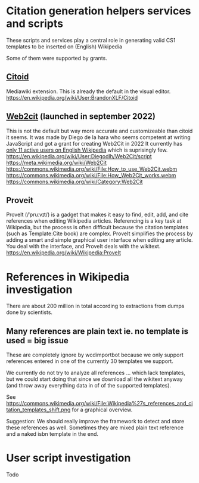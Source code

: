 # Citation generation helpers services and scripts
These scripts and services play a central role in 
generating valid CS1 templates to be inserted on (English) Wikipedia 

Some of them were supported by grants.

## [Citoid](https://www.wikidata.org/wiki/Q21679984)
Mediawiki extension. This is already the default in the visual editor.
https://en.wikipedia.org/wiki/User:BrandonXLF/Citoid

## [Web2cit](https://www.wikidata.org/wiki/Q115473545) (launched in september 2022)
This is not the default but way more accurate and customizeable than citoid it seems.
It was made by Diego de la hara who seems competent at writing JavaScript and got a grant
for creating Web2Cit in 2022
It currently has 
[only 11 active users on English Wikipedia](https://en.wikipedia.org/wiki/Wikipedia:User_scripts/Most_imported_scripts) which is suprisingly few.
https://en.wikipedia.org/wiki/User:Diegodlh/Web2Cit/script
https://meta.wikimedia.org/wiki/Web2Cit
https://commons.wikimedia.org/wiki/File:How_to_use_Web2Cit.webm
https://commons.wikimedia.org/wiki/File:How_Web2Cit_works.webm
https://commons.wikimedia.org/wiki/Category:Web2Cit

## Proveit
ProveIt (/ˈpruːvɪt/) is a gadget that makes it easy to find, edit, add, and cite 
references when editing Wikipedia articles. Referencing is a key task at Wikipedia, 
but the process is often difficult because the citation templates (such as 
Template:Cite book) are complex. ProveIt simplifies the process by adding a smart 
and simple graphical user interface when editing any article. You deal with the interface, 
and ProveIt deals with the wikitext. 
https://en.wikipedia.org/wiki/Wikipedia:ProveIt

# References in Wikipedia investigation
There are about 200 million in total according to extractions from dumps done by scientists.

## Many references are plain text ie. no template is used = big issue
These are completely ignore by wcdimportbot because we only support references 
entered in one of the currently 30 templates we support.

We currently do not try to analyze all references <ref>...</ref> which lack templates, 
but we could start doing that since we download all the wikitext anyway (and throw away 
everything data in of of the supported templates).

See https://commons.wikimedia.org/wiki/File:Wikipedia%27s_references_and_citation_templates_shift.png
for a graphical overview.

Suggestion: We should really improve the framework to detect and store these references as well. 
Sometimes they are mixed plain text reference and a naked isbn template in the end.

# User script investigation
Todo


